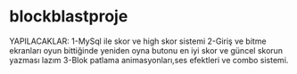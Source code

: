 # blockblastproje
YAPILACAKLAR:
1-MySql ile skor ve high skor sistemi
2-Giriş ve bitme ekranları oyun bittiğinde yeniden oyna butonu  en iyi skor ve güncel skorun yazması lazım
3-Blok patlama animasyonları,ses efektleri ve combo sistemi.
